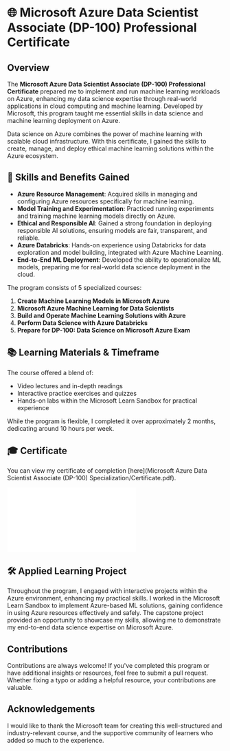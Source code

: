 # 🌐 Microsoft Azure Data Scientist Associate (DP-100) Professional Certificate

## Overview

The **Microsoft Azure Data Scientist Associate (DP-100) Professional Certificate** prepared me to implement and run machine learning workloads on Azure, enhancing my data science expertise through real-world applications in cloud computing and machine learning. Developed by Microsoft, this program taught me essential skills in data science and machine learning deployment on Azure.

Data science on Azure combines the power of machine learning with scalable cloud infrastructure. With this certificate, I gained the skills to create, manage, and deploy ethical machine learning solutions within the Azure ecosystem.

## 🚀 Skills and Benefits Gained

- **Azure Resource Management**: Acquired skills in managing and configuring Azure resources specifically for machine learning.
- **Model Training and Experimentation**: Practiced running experiments and training machine learning models directly on Azure.
- **Ethical and Responsible AI**: Gained a strong foundation in deploying responsible AI solutions, ensuring models are fair, transparent, and reliable.
- **Azure Databricks**: Hands-on experience using Databricks for data exploration and model building, integrated with Azure Machine Learning.
- **End-to-End ML Deployment**: Developed the ability to operationalize ML models, preparing me for real-world data science deployment in the cloud.

The program consists of 5 specialized courses:

1. **Create Machine Learning Models in Microsoft Azure**
2. **Microsoft Azure Machine Learning for Data Scientists**
3. **Build and Operate Machine Learning Solutions with Azure**
4. **Perform Data Science with Azure Databricks**
5. **Prepare for DP-100: Data Science on Microsoft Azure Exam**

## 📚 Learning Materials & Timeframe

The course offered a blend of:

- Video lectures and in-depth readings
- Interactive practice exercises and quizzes
- Hands-on labs within the Microsoft Learn Sandbox for practical experience

While the program is flexible, I completed it over approximately 2 months, dedicating around 10 hours per week.

## 🎓 Certificate

You can view my certificate of completion [here](Microsoft Azure Data Scientist Associate (DP-100) Specialization/Certificate.pdf).

![Certificate](Certificate.pdf)

## 🛠 Applied Learning Project

Throughout the program, I engaged with interactive projects within the Azure environment, enhancing my practical skills. I worked in the Microsoft Learn Sandbox to implement Azure-based ML solutions, gaining confidence in using Azure resources effectively and safely. The capstone project provided an opportunity to showcase my skills, allowing me to demonstrate my end-to-end data science expertise on Microsoft Azure.

## Contributions

Contributions are always welcome! If you've completed this program or have additional insights or resources, feel free to submit a pull request. Whether fixing a typo or adding a helpful resource, your contributions are valuable.

## Acknowledgements

I would like to thank the Microsoft team for creating this well-structured and industry-relevant course, and the supportive community of learners who added so much to the experience.
